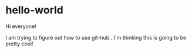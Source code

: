 # hello-world

Hi everyone!

I am trying to figure out how to use git-hub...I'm thinking this is going to be pretty cool!
